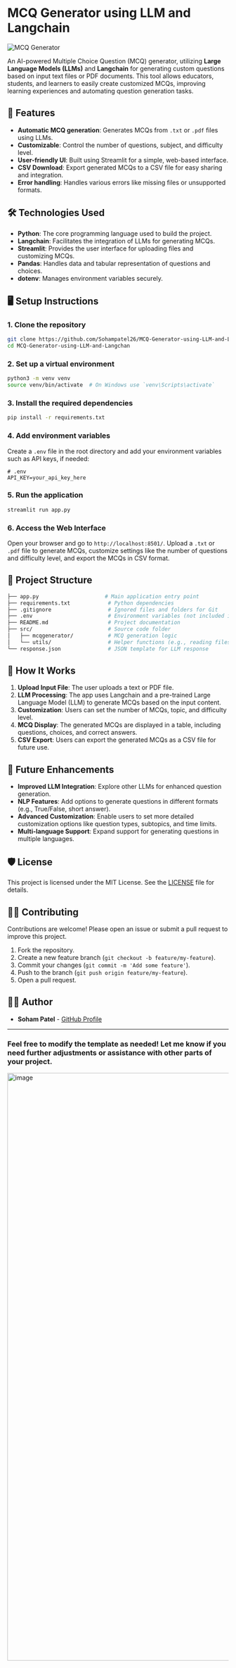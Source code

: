 # MCQ Generator using LLM and Langchain

![MCQ Generator](https://img.shields.io/badge/MCQ-Generator-blue.svg)

An AI-powered Multiple Choice Question (MCQ) generator, utilizing **Large Language Models (LLMs)** and **Langchain** for generating custom questions based on input text files or PDF documents. This tool allows educators, students, and learners to easily create customized MCQs, improving learning experiences and automating question generation tasks.

## 🚀 Features

- **Automatic MCQ generation**: Generates MCQs from `.txt` or `.pdf` files using LLMs.
- **Customizable**: Control the number of questions, subject, and difficulty level.
- **User-friendly UI**: Built using Streamlit for a simple, web-based interface.
- **CSV Download**: Export generated MCQs to a CSV file for easy sharing and integration.
- **Error handling**: Handles various errors like missing files or unsupported formats.
  
## 🛠️ Technologies Used

- **Python**: The core programming language used to build the project.
- **Langchain**: Facilitates the integration of LLMs for generating MCQs.
- **Streamlit**: Provides the user interface for uploading files and customizing MCQs.
- **Pandas**: Handles data and tabular representation of questions and choices.
- **dotenv**: Manages environment variables securely.
  
## 🖥️ Setup Instructions

### 1. Clone the repository

```bash
git clone https://github.com/Sohampatel26/MCQ-Generator-using-LLM-and-Langchan.git
cd MCQ-Generator-using-LLM-and-Langchan
```

### 2. Set up a virtual environment

```bash
python3 -m venv venv
source venv/bin/activate  # On Windows use `venv\Scripts\activate`
```

### 3. Install the required dependencies

```bash
pip install -r requirements.txt
```

### 4. Add environment variables

Create a `.env` file in the root directory and add your environment variables such as API keys, if needed:

```
# .env
API_KEY=your_api_key_here
```

### 5. Run the application

```bash
streamlit run app.py
```

### 6. Access the Web Interface

Open your browser and go to `http://localhost:8501/`. Upload a `.txt` or `.pdf` file to generate MCQs, customize settings like the number of questions and difficulty level, and export the MCQs in CSV format.

## 📂 Project Structure

```bash
├── app.py                     # Main application entry point
├── requirements.txt            # Python dependencies
├── .gitignore                  # Ignored files and folders for Git
├── .env                        # Environment variables (not included in the repo)
├── README.md                   # Project documentation
├── src/                        # Source code folder
│   ├── mcqgenerator/           # MCQ generation logic
│   └── utils/                  # Helper functions (e.g., reading files, handling JSON)
└── response.json               # JSON template for LLM response
```

## 🧪 How It Works

1. **Upload Input File**: The user uploads a text or PDF file.
2. **LLM Processing**: The app uses Langchain and a pre-trained Large Language Model (LLM) to generate MCQs based on the input content.
3. **Customization**: Users can set the number of MCQs, topic, and difficulty level.
4. **MCQ Display**: The generated MCQs are displayed in a table, including questions, choices, and correct answers.
5. **CSV Export**: Users can export the generated MCQs as a CSV file for future use.

## 🤖 Future Enhancements

- **Improved LLM Integration**: Explore other LLMs for enhanced question generation.
- **NLP Features**: Add options to generate questions in different formats (e.g., True/False, short answer).
- **Advanced Customization**: Enable users to set more detailed customization options like question types, subtopics, and time limits.
- **Multi-language Support**: Expand support for generating questions in multiple languages.

## 🛡️ License

This project is licensed under the MIT License. See the [LICENSE](LICENSE) file for details.

## 🧑‍💻 Contributing

Contributions are welcome! Please open an issue or submit a pull request to improve this project.

1. Fork the repository.
2. Create a new feature branch (`git checkout -b feature/my-feature`).
3. Commit your changes (`git commit -m 'Add some feature'`).
4. Push to the branch (`git push origin feature/my-feature`).
5. Open a pull request.

## 👨‍💻 Author

- **Soham Patel** - [GitHub Profile](https://github.com/Sohampatel26)

---

### Feel free to modify the template as needed! Let me know if you need further adjustments or assistance with other parts of your project.

<img width="1336" alt="image" src="https://github.com/user-attachments/assets/fc334d00-d0aa-4c9c-9136-26ebb893f9df">
